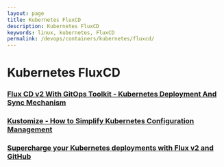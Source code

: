 ```yaml
---
layout: page
title: Kubernetes FluxCD
description: Kubernetes FluxCD
keywords: linux, kubernetes, FluxCD
permalink: /devops/containers/kubernetes/fluxcd/
---
```


# Kubernetes FluxCD

### [Flux CD v2 With GitOps Toolkit - Kubernetes Deployment And Sync Mechanism](/devops/containers/kubernetes/fluxcd/fluxcd-v2-with-gitops-toolkit/)

### [Kustomize - How to Simplify Kubernetes Configuration Management](/devops/containers/kubernetes/fluxcd/kustomize-how-to-simplify-kubernetes-configuration-management/)

### [Supercharge your Kubernetes deployments with Flux v2 and GitHub](/devops/containers/kubernetes/fluxcd/supercharge-your-kubernetes-deployments-with-flux-v2-and-github/)
